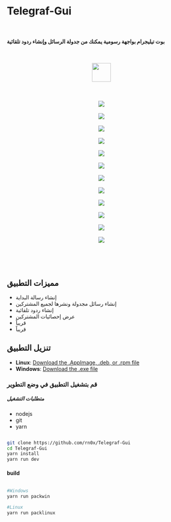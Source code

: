 # Telegraf-Gui

<br>

#### بوت تيليجرام بواجهة رسومية يمكنك من جدولة الرسائل وإنشاء ردود تلقائية

<br>

<p align="center">
  <img align="center" src="/github/logo.png" width="50px"> <br><br><br><br>
  <img align="center" src="/github/1.png"> <br><br>
  <img align="center" src="/github/2.png"> <br><br>
  <img align="center" src="/github/3.png"> <br><br>
  <img align="center" src="/github/4.png"> <br><br>
  <img align="center" src="/github/5.png"> <br><br>
  <img align="center" src="/github/6.png"> <br><br>
  <img align="center" src="/github/7.png"> <br><br>
  <img align="center" src="/github/8.png"> <br><br>
  <img align="center" src="/github/9.png"> <br><br>
  <img align="center" src="/github/10.png"> <br><br>
  <img align="center" src="/github/11.png"> <br><br>
  <img align="center" src="/github/12.png"> <br><br>
</p>


<br><br>

## مميزات التطبيق

- إنشاء رسالة البداية
- إنشاء رسائل مجدولة ونشرها لجميع المشتركين
- إنشاء ردود تلقائية
- عرض إحصائيات المشتركين
- قريباً
- قريباً


## تنزيل التطبيق

- **Linux**: [Download the .AppImage, .deb, or .rpm file](https://github.com/rn0x/Telegraf-Gui/releases/latest)
- **Windows**: [Download the .exe file](https://github.com/rn0x/Telegraf-Gui/releases/latest)

### قم  بتشغيل التطبيق في وضع التطوير 

##### متطلبات التشغيل 
- nodejs
- git 
- yarn


```bash

git clone https://github.com/rn0x/Telegraf-Gui
cd Telegraf-Gui
yarn install
yarn run dev

```

#### build 

```bash

#Windows
yarn run packwin

#Linux
yarn run packlinux


```
